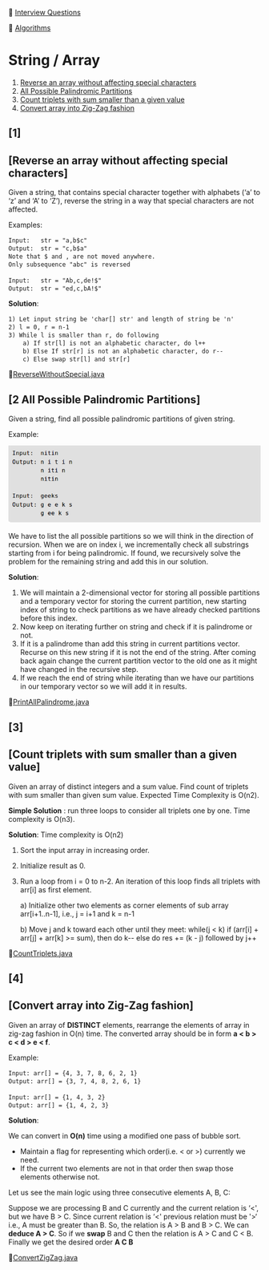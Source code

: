 :palm_tree: [Interview Questions](https://kellylin1115.github.io/interview-questions-blog/)

🌿 [Algorithms](index-algorithms.md)

# String / Array

1. [Reverse an array without affecting special characters](#1)
2. [All Possible Palindromic Partitions](#2-all-possible-palindromic-partitions)
3. [Count triplets with sum smaller than a given value](#3)
4. [Convert array into Zig-Zag fashion](#4)

## [1]
## [Reverse an array without affecting special characters]
Given a string, that contains special character together with alphabets (‘a’ to ‘z’ and ‘A’ to ‘Z’), reverse the string in a way that special characters are not affected.

Examples:

    Input:   str = "a,b$c"
    Output:  str = "c,b$a"
    Note that $ and , are not moved anywhere.  
    Only subsequence "abc" is reversed
    
    Input:   str = "Ab,c,de!$"
    Output:  str = "ed,c,bA!$"
    
**Solution**:

    1) Let input string be 'char[] str' and length of string be 'n'
    2) l = 0, r = n-1
    3) While l is smaller than r, do following
        a) If str[l] is not an alphabetic character, do l++
        b) Else If str[r] is not an alphabetic character, do r--
        c) Else swap str[l] and str[r]
    
:pencil:[ReverseWithoutSpecial.java](../../../../java/com/kellylin1115/interview/algorithms/stringarray/ReverseWithoutSpecial.java)

## [2 All Possible Palindromic Partitions]
Given a string, find all possible palindromic partitions of given string.

Example:

![](../../images/algorithms/all-palindrom-partition.png)

We have to list the all possible partitions so we will think in the direction of recursion. When we are on index i, we incrementally check all substrings starting from i for being palindromic. If found, we recursively solve the problem for the remaining string and add this in our solution.

**Solution**:

1. We will maintain a 2-dimensional vector for storing all possible partitions and a temporary vector for storing the current partition, new starting index of string to check partitions as we have already checked partitions before this index.
2. Now keep on iterating further on string and check if it is palindrome or not.
3. If it is a palindrome than add this string in current partitions vector. Recurse on this new string if it is not the end of the string. After coming back again change the current partition vector to the old one as it might have changed in the recursive step.
4. If we reach the end of string while iterating than we have our partitions in our temporary vector so we will add it in results.

:pencil:[PrintAllPalindrome.java](../../../../java/com/kellylin1115/interview/algorithms/stringarray/PrintAllPalindrome.java)

## [3]
## [Count triplets with sum smaller than a given value]
Given an array of distinct integers and a sum value. Find count of triplets with sum smaller than given sum value. Expected Time Complexity is O(n2).

**Simple Solution** : run three loops to consider all triplets one by one. Time complexity is O(n3).

**Solution**: Time complexity is O(n2)

1) Sort the input array in increasing order.

2) Initialize result as 0.

3) Run a loop from i = 0 to n-2.  An iteration of this loop finds all triplets with arr[i] as first element.
     
     a) Initialize other two elements as corner elements of sub array arr[i+1..n-1], i.e., j = i+1 and k = n-1
     
     b) Move j and k toward each other until they meet: 
        while(j < k)
            if (arr[i] + arr[j] + arr[k] >= sum), then do k--
            else do res += (k - j) followed by j++ 
                     
:pencil:[CountTriplets.java](../../../../java/com/kellylin1115/interview/algorithms/stringarray/CountTriplets.java)
  
## [4]
## [Convert array into Zig-Zag fashion]
Given an array of **DISTINCT** elements, rearrange the elements of array in zig-zag fashion in O(n) time. The converted array should be in form **a < b > c < d > e < f**.

Example:

    Input: arr[] = {4, 3, 7, 8, 6, 2, 1}
    Output: arr[] = {3, 7, 4, 8, 2, 6, 1}
    
    Input: arr[] = {1, 4, 3, 2}
    Output: arr[] = {1, 4, 2, 3} 

**Solution**:

We can convert in **O(n)** time using a modified one pass of bubble sort.

* Maintain a flag for representing which order(i.e. < or >) currently we need.
* If the current two elements are not in that order then swap those elements otherwise not.

Let us see the main logic using three consecutive elements A, B, C:

Suppose we are processing B and C currently and the current relation is ‘<', but we have B > C. Since current relation is ‘<' previous relation must be '>‘ i.e., A must be greater than B. So, the relation is A > B and B > C. We can **deduce A > C**. So if we **swap** B and C then the relation is A > C and C < B. Finally we get the desired order **A C B**

:pencil:[ConvertZigZag.java](../../../../java/com/kellylin1115/interview/algorithms/stringarray/ConvertZigZag.java)


 